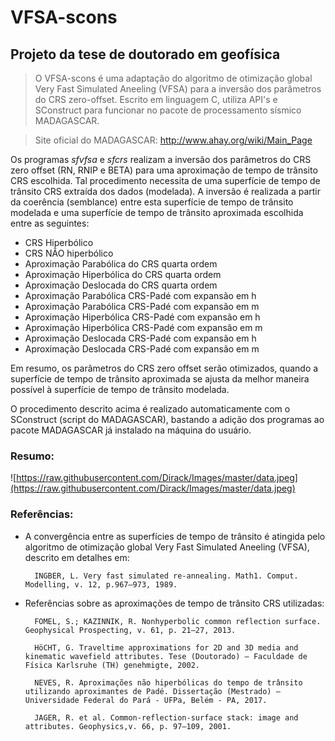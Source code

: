 # VFSA-scons
## Projeto da tese de doutorado em geofísica

>O VFSA-scons é uma adaptação do algoritmo de otimização global Very Fast Simulated Aneeling (VFSA) para a inversão 
>dos parâmetros do CRS zero-offset. Escrito em linguagem C, utiliza API's e SConstruct para funcionar no 
>pacote de processamento sísmico MADAGASCAR.

>Site oficial do MADAGASCAR: http://www.ahay.org/wiki/Main_Page

Os programas _sfvfsa_ e _sfcrs_ realizam a inversão dos parâmetros do CRS zero offset (RN, RNIP e BETA) 
para uma aproximação de tempo de trânsito CRS escolhida. 
Tal procedimento necessita de uma superfície de tempo de trânsito CRS extraída dos dados (modelada). 
A inversão é realizada a partir da coerência (semblance) entre esta superfície de tempo de trânsito modelada 
e uma superfície de tempo de trânsito aproximada escolhida entre as seguintes: 

* CRS Hiperbólico 
* CRS NÃO hiperbólico
* Aproximação Parabólica do CRS quarta ordem
* Aproximação Hiperbólica do CRS quarta ordem
* Aproximação Deslocada do CRS quarta ordem
* Aproximação Parabólica CRS-Padé com expansão em h
* Aproximação Parabólica CRS-Padé com expansão em m
* Aproximação Hiperbólica CRS-Padé com expansão em h
* Aproximação Hiperbólica CRS-Padé com expansão em m
* Aproximação Deslocada CRS-Padé com expansão em h
* Aproximação Deslocada CRS-Padé com expansão em m

Em resumo, os parâmetros do CRS zero offset serão otimizados, 
quando a superfície de tempo de trânsito aproximada se ajusta da melhor maneira possível 
à superfície de tempo de trânsito modelada.

O procedimento descrito acima é realizado automaticamente com o SConstruct (script do MADAGASCAR), bastando a adição dos 
programas ao pacote MADAGASCAR já instalado na máquina do usuário.

### Resumo:

![https://raw.githubusercontent.com/Dirack/Images/master/data.jpeg](https://raw.githubusercontent.com/Dirack/Images/master/data.jpeg)

### Referências:

* A convergência entre as superfícies de tempo de trânsito 
é atingida pelo algoritmo de otimização global Very Fast Simulated Aneeling (VFSA), descrito em detalhes em: 

		INGBER, L. Very fast simulated re-annealing. Math1. Comput. Modelling, v. 12, p.967–973, 1989.

* Referências sobre as aproximações de tempo de trânsito CRS utilizadas:

		FOMEL, S.; KAZINNIK, R. Nonhyperbolic common reflection surface. Geophysical Prospecting, v. 61, p. 21–27, 2013.

		HöCHT, G. Traveltime approximations for 2D and 3D media and kinematic wavefield attributes. Tese (Doutorado) — Faculdade de Física Karlsruhe (TH) genehmigte, 2002.

		NEVES, R. Aproximações não hiperbólicas do tempo de trânsito utilizando aproximantes de Padé. Dissertação (Mestrado) — Universidade Federal do Pará - UFPa, Belém - PA, 2017.

		JAGER, R. et al. Common-reflection-surface stack: image and attributes. Geophysics,v. 66, p. 97–109, 2001.
